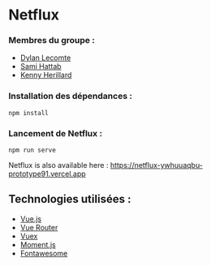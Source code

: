 # Netflux

### Membres du groupe :

- [Dylan Lecomte](https://github.com/Prototype91)
- [Sami Hattab](https://github.com/Raze91)
- [Kenny Herillard](https://github.com/Drallireeh)

### Installation des dépendances :

`npm install`

### Lancement de Netflux :

`npm run serve`

Netflux is also available here : https://netflux-ywhuuaqbu-prototype91.vercel.app

## Technologies utilisées :

- [Vue.js](https://fr.vuejs.org/)
- [Vue Router](https://router.vuejs.org/)
- [Vuex](https://vuex.vuejs.org/)
- [Moment.js](https://momentjs.com/)
- [Fontawesome](https://fontawesome.com/)